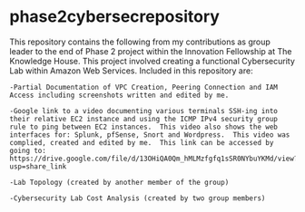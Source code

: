 # phase2cybersecrepository
This repository contains the following from my contributions as group leader to the end of Phase 2 project within the Innovation Fellowship at The Knowledge House.  This project involved creating a functional Cybersecurity Lab within Amazon Web Services. Included in this repository are:
    
    -Partial Documentation of VPC Creation, Peering Connection and IAM Access including screenshots written and edited by me.    
    
    -Google link to a video documenting various terminals SSH-ing into their relative EC2 instance and using the ICMP IPv4 security group rule to ping between EC2 instances.  This video also shows the web interfaces for: Splunk, pfSense, Snort and Wordpress.  This video was complied, created and edited by me.  This link can be accessed by going to: https://drive.google.com/file/d/13OHiQA0Qm_hMLMzfgfq1sSR0NYbuYKMd/view?usp=share_link
    
    -Lab Topology (created by another member of the group)
    
    -Cybersecurity Lab Cost Analysis (created by two group members)
